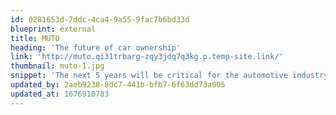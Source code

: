 ```yaml
---
id: 0281653d-7ddc-4ca4-9a55-9fac7b6bd33d
blueprint: external
title: MUTO
heading: 'The future of car ownership'
link: 'http://muto.qi31trbarg-zqy3jdq7q3kg.p.temp-site.link/'
thumbnail: muto-1.jpg
snippet: 'The next 5 years will be critical for the automotive industry. New values, new technology and new competition demands a new approach'
updated_by: 2aeb9238-8dc7-441b-bfb7-6f63dd73a005
updated_at: 1676910783
---
```

